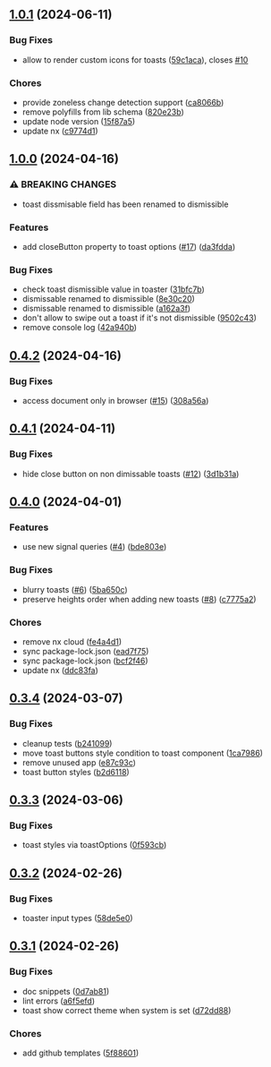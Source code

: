 ## [1.0.1](https://github.com/tutkli/ngx-sonner/compare/v1.0.0...v1.0.1) (2024-06-11)


### Bug Fixes

* allow to render custom icons for toasts ([59c1aca](https://github.com/tutkli/ngx-sonner/commit/59c1aca734f399a4a4e0ad60fcccda7666a7b068)), closes [#10](https://github.com/tutkli/ngx-sonner/issues/10)


### Chores

* provide zoneless change detection support ([ca8066b](https://github.com/tutkli/ngx-sonner/commit/ca8066bfb7ec4e5480ac4c4e77d2a49621758ed2))
* remove polyfills from lib schema ([820e23b](https://github.com/tutkli/ngx-sonner/commit/820e23b6642ef8f622eb2abfa912f81f1c655639))
* update node version ([15f87a5](https://github.com/tutkli/ngx-sonner/commit/15f87a55977c0c0f46ed7be58081efe8a13b25e2))
* update nx ([c9774d1](https://github.com/tutkli/ngx-sonner/commit/c9774d1c8fe4b45a8469ab06c533e291f8328ec4))

## [1.0.0](https://github.com/tutkli/ngx-sonner/compare/v0.4.2...v1.0.0) (2024-04-16)


### ⚠ BREAKING CHANGES

* toast dissmisable field has been renamed to dismissible

### Features

* add closeButton property to toast options ([#17](https://github.com/tutkli/ngx-sonner/issues/17)) ([da3fdda](https://github.com/tutkli/ngx-sonner/commit/da3fdda0ab19c4b2bc15443f4f4656237c40f74e))


### Bug Fixes

* check toast dismissible value in toaster ([31bfc7b](https://github.com/tutkli/ngx-sonner/commit/31bfc7b539e4adad490075ad71bfdf782f3d27c9))
* dismissable renamed to dismissible ([8e30c20](https://github.com/tutkli/ngx-sonner/commit/8e30c203036db4ed26523fd33761ebf573fb2e02))
* dismissable renamed to dismissible ([a162a3f](https://github.com/tutkli/ngx-sonner/commit/a162a3f7b09db0df6bec1deb0f7ed879748d6b01))
* don't allow to swipe out a toast if it's not dismissible ([9502c43](https://github.com/tutkli/ngx-sonner/commit/9502c43602db965d2aa0f09b9e62925c7b1e3fc3))
* remove console log ([42a940b](https://github.com/tutkli/ngx-sonner/commit/42a940b522407328cba47f0bb70227797b483a75))

## [0.4.2](https://github.com/tutkli/ngx-sonner/compare/v0.4.1...v0.4.2) (2024-04-16)


### Bug Fixes

* access document only in browser ([#15](https://github.com/tutkli/ngx-sonner/issues/15)) ([308a56a](https://github.com/tutkli/ngx-sonner/commit/308a56a0c5cb383a7f6d61997a25b5549acd2a6c))

## [0.4.1](https://github.com/tutkli/ngx-sonner/compare/v0.4.0...v0.4.1) (2024-04-11)


### Bug Fixes

* hide close button on non dimissable toasts ([#12](https://github.com/tutkli/ngx-sonner/issues/12)) ([3d1b31a](https://github.com/tutkli/ngx-sonner/commit/3d1b31aa7071590f5b88b84fe06c086c9ef5260a))

## [0.4.0](https://github.com/tutkli/ngx-sonner/compare/v0.3.4...v0.4.0) (2024-04-01)


### Features

* use new signal queries ([#4](https://github.com/tutkli/ngx-sonner/issues/4)) ([bde803e](https://github.com/tutkli/ngx-sonner/commit/bde803efb543fbbbc4a812d6ebc19d4c595cd04a))


### Bug Fixes

* blurry toasts ([#6](https://github.com/tutkli/ngx-sonner/issues/6)) ([5ba650c](https://github.com/tutkli/ngx-sonner/commit/5ba650c58ecf1fa1f839c85fe0ebe5e825a72f65))
* preserve heights order when adding new toasts ([#8](https://github.com/tutkli/ngx-sonner/issues/8)) ([c7775a2](https://github.com/tutkli/ngx-sonner/commit/c7775a20f165bc39575afd599004e6cb3787859a))


### Chores

* remove nx cloud ([fe4a4d1](https://github.com/tutkli/ngx-sonner/commit/fe4a4d19c9b9d97f4af096e5bb909f04b0b0a777))
* sync package-lock.json ([ead7f75](https://github.com/tutkli/ngx-sonner/commit/ead7f7597326b1f2ea166fab1fa4efe1821831f8))
* sync package-lock.json ([bcf2f46](https://github.com/tutkli/ngx-sonner/commit/bcf2f468815d1974e621d4fd9e8918a39a8a0334))
* update nx ([ddc83fa](https://github.com/tutkli/ngx-sonner/commit/ddc83fa76da51f9d85dd4c2aa7eeb1cf8c1f029f))

## [0.3.4](https://github.com/tutkli/ngx-sonner/compare/v0.3.3...v0.3.4) (2024-03-07)


### Bug Fixes

* cleanup tests ([b241099](https://github.com/tutkli/ngx-sonner/commit/b241099e5d1c60f928aef361f4ce042feddbb945))
* move toast buttons style condition to toast component ([1ca7986](https://github.com/tutkli/ngx-sonner/commit/1ca79865520dabef8444667ef06f9edb1d919832))
* remove unused app ([e87c93c](https://github.com/tutkli/ngx-sonner/commit/e87c93c23aeab9c3d232878a010f713977ad188b))
* toast button styles ([b2d6118](https://github.com/tutkli/ngx-sonner/commit/b2d6118218572a22e3fa6e93d0ed556f3b7f4c47))

## [0.3.3](https://github.com/tutkli/ngx-sonner/compare/v0.3.2...v0.3.3) (2024-03-06)


### Bug Fixes

* toast styles via toastOptions ([0f593cb](https://github.com/tutkli/ngx-sonner/commit/0f593cb016aa45d2d9e5d04b8cc5e5a5f0e77d7f))

## [0.3.2](https://github.com/tutkli/ngx-sonner/compare/v0.3.1...v0.3.2) (2024-02-26)


### Bug Fixes

* toaster input types ([58de5e0](https://github.com/tutkli/ngx-sonner/commit/58de5e0dc105fa908d0d6c635fef7b22e0ab7e57))

## [0.3.1](https://github.com/tutkli/ngx-sonner/compare/v0.3.0...v0.3.1) (2024-02-26)


### Bug Fixes

* doc snippets ([0d7ab81](https://github.com/tutkli/ngx-sonner/commit/0d7ab813b21cd563566298bb656dabd09463cf22))
* lint errors ([a6f5efd](https://github.com/tutkli/ngx-sonner/commit/a6f5efd8e9cb0a531ee2f6fb93ae4713b6e42fd6))
* toast show correct theme when system is set ([d72dd88](https://github.com/tutkli/ngx-sonner/commit/d72dd88009aa3ac43285378116860eee3dc4287d))


### Chores

* add github templates ([5f88601](https://github.com/tutkli/ngx-sonner/commit/5f88601cd77454b69ed697392cd60a8f5a798168))
